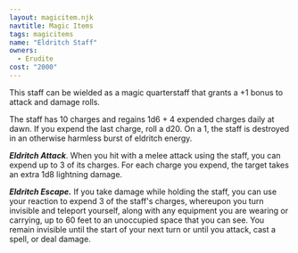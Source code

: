 ```yaml
---
layout: magicitem.njk
navtitle: Magic Items
tags: magicitems
name: "Eldritch Staff"
owners:
  - Erudite
cost: "2000"
---
```

This staff can be wielded as a magic quarterstaff that grants a +1 bonus to attack and damage rolls.

The staff has 10 charges and regains 1d6 + 4 expended charges daily at dawn. If you expend the last charge, roll a d20. On a 1, the staff is destroyed in an otherwise harmless burst of eldritch energy.

**_Eldritch Attack_**. When you hit with a melee attack using the staff, you can expend up to 3 of its charges. For each charge you expend, the target takes an extra 1d8 lightning damage.

**_Eldritch Escape._** If you take damage while holding the staff, you can use your reaction to expend 3 of the staff's charges, whereupon you turn invisible and teleport yourself, along with any equipment you are wearing or carrying, up to 60 feet to an unoccupied space that you can see. You remain invisible until the start of your next turn or until you attack, cast a spell, or deal damage.